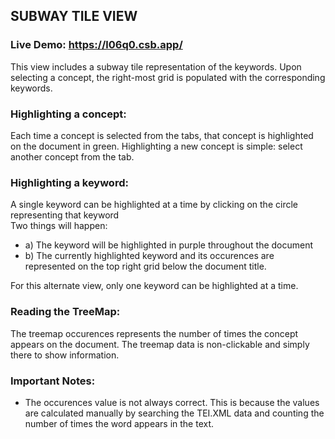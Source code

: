 ## SUBWAY TILE VIEW
### Live Demo: https://l06q0.csb.app/

This view includes a subway tile representation of the keywords. Upon selecting a concept, the right-most grid is populated with the
corresponding keywords. 

### Highlighting a concept: 
Each time a concept is selected from the tabs, that concept is highlighted on the document in green.
Highlighting a new concept is simple: select another concept from the tab.

### Highlighting a keyword: 
A single keyword can be highlighted at a time by clicking on the circle representing that keyword <br/>
Two things will happen: <br/>
   - a) The keyword will be highlighted in purple throughout the document <br/>
   - b) The currently highlighted keyword and its occurences are represented on the top right grid below the document title. <br/>

For this alternate view, only one keyword can be highlighted at a time.

### Reading the TreeMap:
The treemap occurences represents the number of times the concept appears on the document. The treemap data is non-clickable and
simply there to show information.

### Important Notes:
- The occurences value is not always correct. This is because the values are calculated manually by searching the TEI.XML data and 
counting the number of times the word appears in the text.
